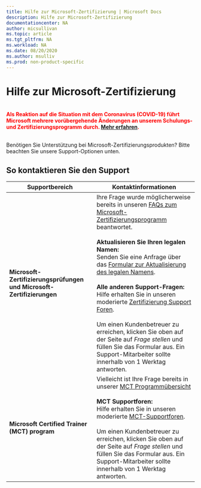 ```yaml
---
title: Hilfe zur Microsoft-Zertifizierung | Microsoft Docs
description: Hilfe zur Microsoft-Zertifizierung
documentationcenter: NA
author: micsullivan
ms.topic: article
ms.tgt_pltfrm: NA
ms.workload: NA
ms.date: 08/20/2020
ms.author: msulliv
ms.prod: non-product-specific
---
```

# Hilfe zur Microsoft-Zertifizierung

<div style='color&#58; red;'><strong><font color="red"><br/>Als Reaktion auf die Situation mit dem Coronavirus (COVID-19) führt Microsoft mehrere vorübergehende Änderungen an unserem Schulungs- und Zertifizierungsprogramm durch. <a href='/learn/certifications/posts/an-important-update-on-microsoft-training-and-certification'>Mehr erfahren</a>.</font></strong><br/><br/></div>

Benötigen Sie Unterstützung bei Microsoft-Zertifizierungsprodukten? Bitte beachten Sie unsere Support-Optionen unten.

## So kontaktieren Sie den Support

| Supportbereich | Kontaktinformationen |
| ------------- | --- |
| **Microsoft-Zertifizierungsprüfungen und Microsoft-Zertifizierungen** | Ihre Frage wurde möglicherweise bereits in unseren [FAQs zum Microsoft-Zertifizierungsprogramm](/learn/certifications/microsoft-certification-program-faqs) beantwortet. <br/><br/>**Aktualisieren Sie Ihren legalen Namen:** <br/>Senden Sie eine Anfrage über das [Formular zur Aktualisierung des legalen Namens](https://aka.ms/MSCertificationLegalNamechange).<br/><br/>  **Alle anderen Support-Fragen:** <br/>Hilfe erhalten Sie in unseren moderierte [Zertifizierung Support Foren](https://aka.ms/MCPForum).<br/><br/> Um einen Kundenbetreuer zu erreichen, klicken Sie oben auf der Seite auf *Frage stellen* und füllen Sie das Formular aus.  Ein Support-Mitarbeiter sollte innerhalb von 1 Werktag antworten. |
| **Microsoft Certified Trainer (MCT) program** | Vielleicht ist Ihre Frage bereits in unserer [MCT Programmübersicht](/learn/certifications/mct-certification)<br/><br/>  **MCT Supportforen:** <br/> Hilfe erhalten Sie in unseren moderierte [MCT-Supportforen](https://aka.ms/MCTForum).<br/><br/> Um einen Kundenbetreuer zu erreichen, klicken Sie oben auf der Seite auf *Frage stellen* und füllen Sie das Formular aus.  Ein Support-Mitarbeiter sollte innerhalb von 1 Werktag antworten. |

